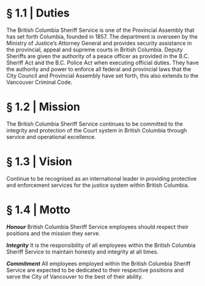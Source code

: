 # § 1.1 | Duties 
The British Columbia Sheriff Service is one of the Provincial Assembly that has set forth Columbia, founded in 1857. The department is overseen by the Ministry of Justice’s Attorney General and provides security assistance in the provincial, appeal and supreme courts in British Columbia. Deputy Sheriffs are given the authority of a peace officer as provided in the B.C. Sheriff Act and the B.C. Police Act when executing official duties. They have the authority and power to enforce all federal and provincial laws that the City Council and Provincial Assembly have set forth, this also extends to the Vancouver Criminal Code.

# § 1.2 | Mission
The British Columbia Sheriff Service continues to be committed to the integrity and protection of the Court system in British Columbia through service and operational excellence.

# § 1.3 | Vision
Continue to be recognised as an international leader in providing protective and enforcement services for the justice system within British Columbia.

# § 1.4 | Motto
***Honour***
British Columbia Sheriff Service employees should respect their positions and the mission they serve.

***Integrity***
It is the responsibility of all employees within the British Columbia Sheriff Service to maintain honesty and integrity at all times.

***Commitment***
All employees employed within the British Columbia Sheriff Service are expected to be dedicated to their respective positions and serve the City of Vancouver to the best of their ability.
